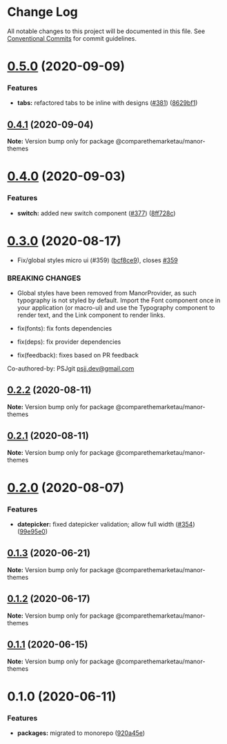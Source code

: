 # Change Log

All notable changes to this project will be documented in this file.
See [Conventional Commits](https://conventionalcommits.org) for commit guidelines.

# [0.5.0](https://github.com/comparethemarketau/manor-react/compare/@comparethemarketau/manor-themes@0.4.1...@comparethemarketau/manor-themes@0.5.0) (2020-09-09)


### Features

* **tabs:** refactored tabs to be inline with designs ([#381](https://github.com/comparethemarketau/manor-react/issues/381)) ([8629bf1](https://github.com/comparethemarketau/manor-react/commit/8629bf136255e3204c46190ace160d2862bcd31b))





## [0.4.1](https://github.com/comparethemarketau/manor-react/compare/@comparethemarketau/manor-themes@0.4.0...@comparethemarketau/manor-themes@0.4.1) (2020-09-04)

**Note:** Version bump only for package @comparethemarketau/manor-themes





# [0.4.0](https://github.com/comparethemarketau/manor-react/compare/@comparethemarketau/manor-themes@0.3.0...@comparethemarketau/manor-themes@0.4.0) (2020-09-03)


### Features

* **switch:** added new switch component ([#377](https://github.com/comparethemarketau/manor-react/issues/377)) ([8ff728c](https://github.com/comparethemarketau/manor-react/commit/8ff728c26058454d0367d5dd84ab0a65436cc62b))





# [0.3.0](https://github.com/comparethemarketau/manor-react/compare/@comparethemarketau/manor-themes@0.2.2...@comparethemarketau/manor-themes@0.3.0) (2020-08-17)


* Fix/global styles micro ui (#359) ([bcf8ce9](https://github.com/comparethemarketau/manor-react/commit/bcf8ce92ba170a51113a4022728da22f47a6a768)), closes [#359](https://github.com/comparethemarketau/manor-react/issues/359)


### BREAKING CHANGES

* Global styles have been removed from ManorProvider, as such typography is not
styled by default. Import the Font component once in your application (or macro-ui) and use the
Typography component to render text, and the Link component to render links.

* fix(fonts): fix fonts dependencies

* fix(deps): fix provider dependencies

* fix(feedback): fixes based on PR feedback

Co-authored-by: PSJgit <psjj.dev@gmail.com>





## [0.2.2](https://github.com/comparethemarketau/manor-react/compare/@comparethemarketau/manor-themes@0.2.1...@comparethemarketau/manor-themes@0.2.2) (2020-08-11)

**Note:** Version bump only for package @comparethemarketau/manor-themes





## [0.2.1](https://github.com/comparethemarketau/manor-react/compare/@comparethemarketau/manor-themes@0.2.0...@comparethemarketau/manor-themes@0.2.1) (2020-08-11)

**Note:** Version bump only for package @comparethemarketau/manor-themes





# [0.2.0](https://github.com/comparethemarketau/manor-react/compare/@comparethemarketau/manor-themes@0.1.3...@comparethemarketau/manor-themes@0.2.0) (2020-08-07)


### Features

* **datepicker:** fixed datepicker validation; allow full width ([#354](https://github.com/comparethemarketau/manor-react/issues/354)) ([99e95e0](https://github.com/comparethemarketau/manor-react/commit/99e95e0bd721acc1977faa4b17e568d22f56dc87))





## [0.1.3](https://github.com/comparethemarketau/manor-react/compare/@comparethemarketau/manor-themes@0.1.2...@comparethemarketau/manor-themes@0.1.3) (2020-06-21)

**Note:** Version bump only for package @comparethemarketau/manor-themes





## [0.1.2](https://github.com/comparethemarketau/manor-react/compare/@comparethemarketau/manor-themes@0.1.1...@comparethemarketau/manor-themes@0.1.2) (2020-06-17)

**Note:** Version bump only for package @comparethemarketau/manor-themes





## [0.1.1](https://github.com/comparethemarketau/manor-react/compare/@comparethemarketau/manor-themes@0.1.0...@comparethemarketau/manor-themes@0.1.1) (2020-06-15)

**Note:** Version bump only for package @comparethemarketau/manor-themes





# 0.1.0 (2020-06-11)


### Features

* **packages:** migrated to monorepo ([920a45e](https://github.com/comparethemarketau/manor-react/commit/920a45ec4b40a19de32f39f29693cbe1b1f314ae))

